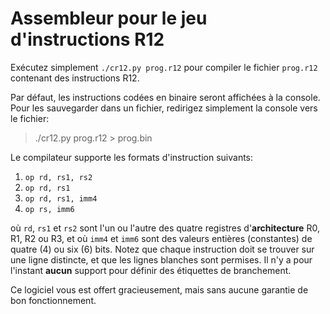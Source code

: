 # Assembleur pour le jeu d'instructions R12

Exécutez simplement `./cr12.py prog.r12` pour compiler le fichier `prog.r12` contenant des instructions R12.

Par défaut, les instructions codées en binaire seront affichées à la console. Pour les sauvegarder dans un fichier,
redirigez simplement la console vers le fichier:

  > ./cr12.py prog.r12 > prog.bin

Le compilateur supporte les formats d'instruction suivants:
1. `op rd, rs1, rs2`
2. `op rd, rs1`
3. `op rd, rs1, imm4`
4. `op rs, imm6`

où `rd`, `rs1` et `rs2` sont l'un ou l'autre des quatre registres d'**architecture** R0, R1, R2 ou R3,
et où `imm4` et `imm6` sont des valeurs entières (constantes) de quatre (4) ou six (6) bits.
Notez que chaque instruction doit se trouver sur une ligne distincte, et que les lignes blanches
sont permises. Il n'y a pour l'instant **aucun** support pour définir des étiquettes de branchement.

Ce logiciel vous est offert gracieusement, mais sans aucune garantie de bon fonctionnement.
